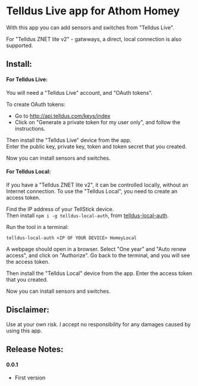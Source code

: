 # Telldus Live app for Athom Homey

With this app you can add sensors and switches from "Telldus Live".

For "Telldus ZNET lite v2" - gatwways, a direct, local connection is also supported.


## Install:

#### For Telldus Live:

You will need a "Telldus Live" account, and "OAuth tokens". 

To create OAuth tokens:

- Go to http://api.telldus.com/keys/index
- Click on "Generate a private token for my user only", and follow the instructions.

Then install the "Telldus Live" device from the app.  
Enter the public key, private key, token and token secret that you created.

Now you can install sensors and switches.


#### For Telldus Local:

If you have a "Telldus ZNET lite v2", it can be controlled locally, without an Internet connection. 
To use the "Telldus Local", you need to create an access token.

Find the IP address of your TellStick device.  
Then install `npm i -g telldus-local-auth`, from [telldus-local-auth](https://github.com/mifi/telldus-local-auth).

Run the tool in a terminal: 

`telldus-local-auth <IP OF YOUR DEVICE> HomeyLocal`

A webpage should open in a browser.  Select "One year" and "Auto renew access", and click on "Authorize".
Go back to the terminal, and you will see the access token.

Then install the "Telldus Local" device from the app. Enter the access token that you created.

Now you can install sensors and switches.


## Disclaimer:

Use at your own risk. I accept no responsibility for any damages caused by using this app.


## Release Notes:

#### 0.0.1

- First version
